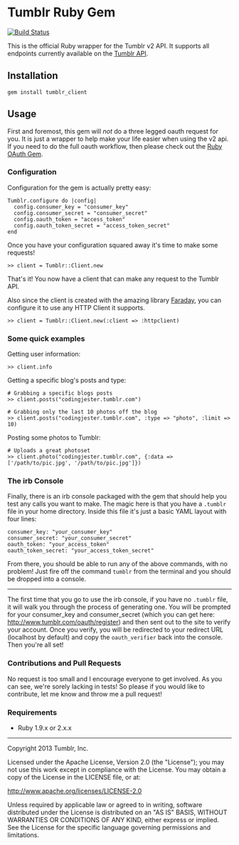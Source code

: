 # Tumblr Ruby Gem

[![Build Status](https://secure.travis-ci.org/tumblr/tumblr_client.png)](http://travis-ci.org/tumblr/tumblr_client)

This is the official Ruby wrapper for the Tumblr v2 API. It supports all
endpoints currently available on the
[Tumblr API](http://www.tumblr.com/docs/en/api/v2).

## Installation

    gem install tumblr_client

## Usage

First and foremost, this gem will *not* do a three legged oauth request for you. It is just a wrapper to help make
your life easier when using the v2 api. If you need to do the full oauth workflow, then please check out the 
[Ruby OAuth Gem](http://oauth.rubyforge.org/).

### Configuration

Configuration for the gem is actually pretty easy:

    Tumblr.configure do |config|
      config.consumer_key = "consumer_key"
      config.consumer_secret = "consumer_secret"
      config.oauth_token = "access_token"
      config.oauth_token_secret = "access_token_secret"
    end

Once you have your configuration squared away it's time to make some requests!

    >> client = Tumblr::Client.new

That's it! You now have a client that can make any request to the Tumblr API.

Also since the client is created with the amazing library [Faraday](https://github.com/lostisland/faraday), you can
configure it to use any HTTP Client it supports.
    
    >> client = Tumblr::Client.new(:client => :httpclient)

### Some quick examples

Getting user information:

    >> client.info

Getting a specific blog's posts and type:

    # Grabbing a specific blogs posts
    >> client.posts("codingjester.tumblr.com")

    # Grabbing only the last 10 photos off the blog
    >> client.posts("codingjester.tumblr.com", :type => "photo", :limit => 10)


Posting some photos to Tumblr:

    # Uploads a great photoset
    >> client.photo("codingjester.tumblr.com", {:data => ['/path/to/pic.jpg', '/path/to/pic.jpg']}) 

### The irb Console

Finally, there is an irb console packaged with the gem that should help you test any calls you want to make.
The magic here is that you have a `.tumblr` file in your home directory. Inside this file it's just a basic
YAML layout with four lines:

    consumer_key: "your_consumer_key"
    consumer_secret: "your_consumer_secret"
    oauth_token: "your_access_token"
    oauth_token_secret: "your_access_token_secret"

From there, you should be able to run any of the above commands, with no problem! Just fire off the command `tumblr`
from the terminal and you should be dropped into a console.

---

The first time that you go to use the irb console, if you have no `.tumblr`
file, it will walk you through the process of generating one.  You will
be prompted for your consumer_key and consumer_secret (which you can get
here: http://www.tumblr.com/oauth/register) and then sent out to the site
to verify your account.  Once you verify, you will be redirected to your
redirect URL (localhost by default) and copy the `oauth_verifier` back into the
console.  Then you're all set!

### Contributions and Pull Requests

No request is too small and I encourage everyone to get involved. As you can see, we're sorely lacking in tests! So
please if you would like to contribute, let me know and throw me a pull request!

### Requirements

* Ruby 1.9.x or 2.x.x

---

Copyright 2013 Tumblr, Inc.

Licensed under the Apache License, Version 2.0 (the "License"); you may not
use this work except in compliance with the License. You may obtain a copy of
the License in the LICENSE file, or at:

http://www.apache.org/licenses/LICENSE-2.0

Unless required by applicable law or agreed to in writing, software
distributed under the License is distributed on an "AS IS" BASIS, WITHOUT
WARRANTIES OR CONDITIONS OF ANY KIND, either express or implied. See the
License for the specific language governing permissions and limitations.
